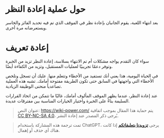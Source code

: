 # حول عملية إعادة النظر

بعد انتهاء اللعبة، يقوم الجانبان بإعادة نظر في الموقف الذي تم فيه تحديد الفائز والخاسر ويستعرضانه مرة أخرى.

# إعادة تعريف

سواء كان التقدم يواجه مشكلات أم تم الانتهاء بسلاسة، إعادة النظر تزيد من الخبرة وتوفر دعمًا تجريبيًا لعمليات المستقبل، وتزيد من الكفاءة أيضًا.

في الحياة اليومية، هذا يعني أنك تستفيد من الأخطاء وتتعلم منها. عليك أن تسجل وتلخص الأخطاء التي واجهتها في السابق حتى تكون الطريقة مفتوحة أمامك. تشبه هذه العملية تصاعدياً منحنى الوظيفة الزيادية.

عند إعادة النظر، عندما يظهر الموقف المألوف أمامك، غالبًا ما تتمكن من اتخاذ القرارات السليمة بناءً على الخبرة واختيار الخيارات المناسبة بين مفترقات عديدة.

> عنوان النص: <https://wiki-power.com/>
> يتم حماية هذا المقال بموجب اتفاقية [CC BY-NC-SA 4.0](https://creativecommons.org/licenses/by/4.0/deed.zh)، يُرجى ذكر المصدر عند إعادة النشر.

> تمت ترجمة هذه المشاركة باستخدام ChatGPT، يرجى [**تزويدنا بتعليقاتكم**](https://github.com/linyuxuanlin/Wiki_MkDocs/issues/new) إذا كانت هناك أي حذف أو إهمال.